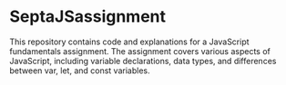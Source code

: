 # SeptaJSassignment
This repository contains code and explanations for a JavaScript fundamentals assignment. The assignment covers various aspects of JavaScript, including variable declarations, data types, and differences between var, let, and const variables.
